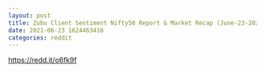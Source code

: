 ```yaml
--- 
layout: post 
title: Zubu Client Sentiment Nifty50 Report & Market Recap (June-23-2021) 
date: 2021-06-23 1624463416 
categories: reddit 
--- 
```

https://redd.it/o6fk9f